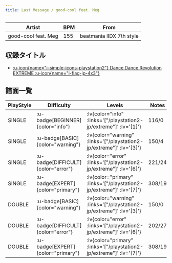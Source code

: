 ```yaml
---
title: Last Message / good-cool feat. Meg
---
```


|Artist|BPM|From|
|------|---|----|
|good-cool feat. Meg|155|beatmania IIDX 7th style|

## 収録タイトル

- [ :u-icon{name="i-simple-icons-playstation2"} Dance Dance Revolution EXTREME :u-icon{name="i-flag-jp-4x3"} ](/playstation2-jp/extreme)

## 譜面一覧

|PlayStyle|Difficulty|Levels|Notes|Movie|
|---------|----------|------|-----|-----|
|SINGLE| :u-badge[BEGINNER]{color="info"} | :lv{color="info" :links='["/playstation2-jp/extreme"]' :lv='[1]'} |116/0||
|SINGLE| :u-badge[BASIC]{color="warning"} | :lv{color="warning" :links='["/playstation2-jp/extreme"]' :lv='[3]'} |150/4||
|SINGLE| :u-badge[DIFFICULT]{color="error"} | :lv{color="error" :links='["/playstation2-jp/extreme"]' :lv='[6]'} |221/24||
|SINGLE| :u-badge[EXPERT]{color="primary"} | :lv{color="primary" :links='["/playstation2-jp/extreme"]' :lv='[7]'} |308/19||
|DOUBLE| :u-badge[BASIC]{color="warning"} | :lv{color="warning" :links='["/playstation2-jp/extreme"]' :lv='[3]'} |150/0||
|DOUBLE| :u-badge[DIFFICULT]{color="error"} | :lv{color="error" :links='["/playstation2-jp/extreme"]' :lv='[6]'} |202/27||
|DOUBLE| :u-badge[EXPERT]{color="primary"} | :lv{color="primary" :links='["/playstation2-jp/extreme"]' :lv='[7]'} |308/19||
